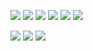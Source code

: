 
![](https://img.shields.io/badge/Editor-Jupyter-informational?style=flat&logo=Jupyter&logoColor=white&color=2bbc8a)
![](https://img.shields.io/badge/Code-Python-informational?style=flat&logo=python&logoColor=white&color=2bbc8a)
![](https://img.shields.io/badge/Code-C++-informational?style=flat&logo=cplusplus&logoColor=white&color=2bbc8a)
![](https://img.shields.io/badge/Code-SQL-informational?style=flat&logo=MySQL&logoColor=white&color=2bbc8a)
![](https://img.shields.io/badge/Code-R-informational?style=flat&logo=R&logoColor=white&color=2bbc8a)
![](https://img.shields.io/badge/Code-VBA-informational?style=flat&logo=cplusplus&logoColor=white&color=2bbc8a)


![](https://img.shields.io/badge/Code-Binance-informational?style=flat&logo=Binance&logoColor=white&color=2bbc8a)
![](https://img.shields.io/badge/Code-Robinhood-informational?style=flat&logo=Robinhood&logoColor=white&color=2bbc8a)
![](https://img.shields.io/badge/Code-SAS-informational?style=flat&logo=cplusplus&logoColor=white&color=2bbc8a)

